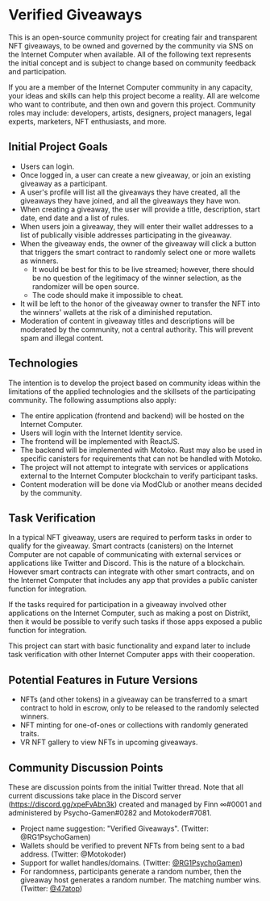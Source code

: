 # Verified Giveaways

This is an open-source community project for creating fair and transparent NFT giveaways, to be owned and governed by the community via SNS on the Internet Computer when available. All of the following text represents the initial concept and is subject to change based on community feedback and participation.

If you are a member of the Internet Computer community in any capacity, your ideas and skills can help this project become a reality. All are welcome who want to contribute, and then own and govern this project. Community roles may include: developers, artists, designers, project managers, legal experts, marketers, NFT enthusiasts, and more.

## Initial Project Goals

- Users can login.
- Once logged in, a user can create a new giveaway, or join an existing giveaway as a participant.
- A user's profile will list all the giveaways they have created, all the giveaways they have joined, and all the giveaways they have won.
- When creating a giveaway, the user will provide a title, description, start date, end date and a list of rules.
- When users join a giveaway, they will enter their wallet addresses to a list of publically visible addresses participating in the giveaway.
- When the giveaway ends, the owner of the giveaway will click a button that triggers the smart contract to randomly select one or more wallets as winners.
  - It would be best for this to be live streamed; however, there should be no question of the legitimacy of the winner selection, as the randomizer will be open source.
  - The code should make it impossible to cheat.
- It will be left to the honor of the giveaway owner to transfer the NFT into the winners' wallets at the risk of a diminished reputation.
- Moderation of content in giveaway titles and descriptions will be moderated by the community, not a central authority. This will prevent spam and illegal content.

## Technologies

The intention is to develop the project based on community ideas within the limitations of the applied technologies and the skillsets of the participating community. The following assumptions also apply:

- The entire application (frontend and backend) will be hosted on the Internet Computer.
- Users will login with the Internet Identity service.
- The frontend will be implemented with ReactJS.
- The backend will be implemented with Motoko. Rust may also be used in specific canisters for requirements that can not be handled with Motoko.
- The project will not attempt to integrate with services or applications external to the Internet Computer blockchain to verify participant tasks.
- Content moderation will be done via ModClub or another means decided by the community.

## Task Verification

In a typical NFT giveaway, users are required to perform tasks in order to qualify for the giveaway. Smart contracts (canisters) on the Internet Computer are not capable of communicating with external services or applications like Twitter and Discord. This is the nature of a blockchain. However smart contracts can integrate with other smart contracts, and on the Internet Computer that includes any app that provides a public canister function for integration.

If the tasks required for participation in a giveaway involved other applications on the Internet Computer, such as making a post on Distrikt, then it would be possible to verify such tasks if those apps exposed a public function for integration.

This project can start with basic functionality and expand later to include task verification with other Internet Computer apps with their cooperation.

## Potential Features in Future Versions

- NFTs (and other tokens) in a giveaway can be transferred to a smart contract to hold in escrow, only to be released to the randomly selected winners.
- NFT minting for one-of-ones or collections with randomly generated traits.
- VR NFT gallery to view NFTs in upcoming giveaways.

## Community Discussion Points

These are discussion points from the initial Twitter thread. Note that all current discussions take place in the Discord server (https://discord.gg/xpeFvAbn3k) created and managed by Finn ∞#0001 and administered by Psycho-Gamen#0282 and Motokoder#7081.

- Project name suggestion: "Verified Giveaways". (Twitter: @RG1PsychoGamen)
- Wallets should be verified to prevent NFTs from being sent to a bad address. (Twitter: @Motokoder)
- Support for wallet handles/domains. (Twitter: [@RG1PsychoGamen](https://twitter.com/RG1PsychoGamen/status/1481464287600197634))
- For randomness, participants generate a random number, then the giveaway host generates a random number. The matching number wins. (Twitter: [@47atop](https://twitter.com/47atop/status/1481496566380834821?t=Z9QyFkvn1dFVIhqEgN96sg&s=19))
